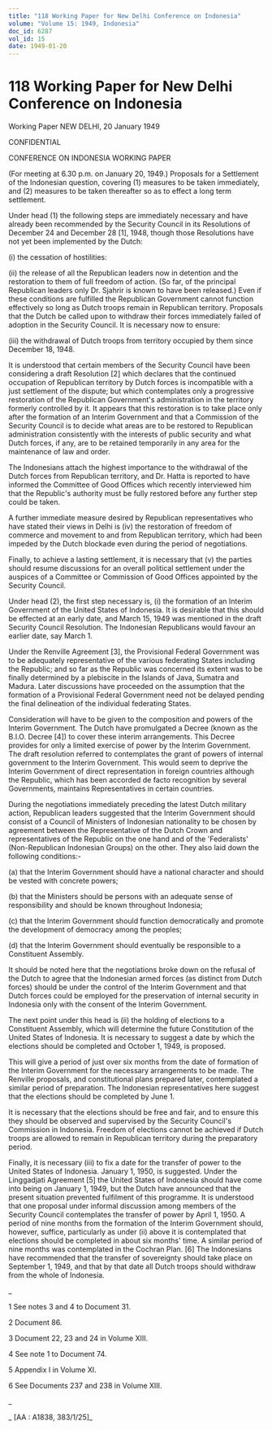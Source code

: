 ```yaml
---
title: "118 Working Paper for New Delhi Conference on Indonesia"
volume: "Volume 15: 1949, Indonesia"
doc_id: 6287
vol_id: 15
date: 1949-01-20
---
```


# 118 Working Paper for New Delhi Conference on Indonesia

Working Paper NEW DELHI, 20 January 1949

CONFIDENTIAL

CONFERENCE ON INDONESIA WORKING PAPER

(For meeting at 6.30 p.m. on January 20, 1949.) Proposals for a Settlement of the Indonesian question, covering (1) measures to be taken immediately, and (2) measures to be taken thereafter so as to effect a long term settlement.

Under head (1) the following steps are immediately necessary and have already been recommended by the Security Council in its Resolutions of December 24 and December 28 [1], 1948, though those Resolutions have not yet been implemented by the Dutch:

(i) the cessation of hostilities:

(ii) the release of all the Republican leaders now in detention and the restoration to them of full freedom of action. (So far, of the principal Republican leaders only Dr. Sjahrir is known to have been released.) Even if these conditions are fulfilled the Republican Government cannot function effectively so long as Dutch troops remain in Republican territory. Proposals that the Dutch be called upon to withdraw their forces immediately failed of adoption in the Security Council. It is necessary now to ensure:

(iii) the withdrawal of Dutch troops from territory occupied by them since December 18, 1948.

It is understood that certain members of the Security Council have been considering a draft Resolution [2] which declares that the continued occupation of Republican territory by Dutch forces is incompatible with a just settlement of the dispute; but which contemplates only a progressive restoration of the Republican Government's administration in the territory formerly controlled by it. It appears that this restoration is to take place only after the formation of an Interim Government and that a Commission of the Security Council is to decide what areas are to be restored to Republican administration consistently with the interests of public security and what Dutch forces, if any, are to be retained temporarily in any area for the maintenance of law and order.

The Indonesians attach the highest importance to the withdrawal of the Dutch forces from Republican territory, and Dr. Hatta is reported to have informed the Committee of Good Offices which recently interviewed him that the Republic's authority must be fully restored before any further step could be taken.

A further immediate measure desired by Republican representatives who have stated their views in Delhi is (iv) the restoration of freedom of commerce and movement to and from Republican territory, which had been impeded by the Dutch blockade even during the period of negotiations.

Finally, to achieve a lasting settlement, it is necessary that (v) the parties should resume discussions for an overall political settlement under the auspices of a Committee or Commission of Good Offices appointed by the Security Council.

Under head (2), the first step necessary is, (i) the formation of an Interim Government of the United States of Indonesia. It is desirable that this should be effected at an early date, and March 15, 1949 was mentioned in the draft Security Council Resolution. The Indonesian Republicans would favour an earlier date, say March 1.

Under the Renville Agreement [3], the Provisional Federal Government was to be adequately representative of the various federating States including the Republic; and so far as the Republic was concerned its extent was to be finally determined by a plebiscite in the Islands of Java, Sumatra and Madura. Later discussions have proceeded on the assumption that the formation of a Provisional Federal Government need not be delayed pending the final delineation of the individual federating States.

Consideration will have to be given to the composition and powers of the Interim Government. The Dutch have promulgated a Decree (known as the B.I.O. Decree [4]) to cover these interim arrangements. This Decree provides for only a limited exercise of power by the Interim Government. The draft resolution referred to contemplates the grant of powers of internal government to the Interim Government. This would seem to deprive the Interim Government of direct representation in foreign countries although the Republic, which has been accorded de facto recognition by several Governments, maintains Representatives in certain countries.

During the negotiations immediately preceding the latest Dutch military action, Republican leaders suggested that the Interim Government should consist of a Council of Ministers of Indonesian nationality to be chosen by agreement between the Representative of the Dutch Crown and representatives of the Republic on the one hand and of the 'Federalists' (Non-Republican Indonesian Groups) on the other. They also laid down the following conditions:-

(a) that the Interim Government should have a national character and should be vested with concrete powers;

(b) that the Ministers should be persons with an adequate sense of responsibility and should be known throughout Indonesia;

(c) that the Interim Government should function democratically and promote the development of democracy among the peoples;

(d) that the Interim Government should eventually be responsible to a Constituent Assembly.

It should be noted here that the negotiations broke down on the refusal of the Dutch to agree that the Indonesian armed forces (as distinct from Dutch forces) should be under the control of the Interim Government and that Dutch forces could be employed for the preservation of internal security in Indonesia only with the consent of the Interim Government.

The next point under this head is (ii) the holding of elections to a Constituent Assembly, which will determine the future Constitution of the United States of Indonesia. It is necessary to suggest a date by which the elections should be completed and October 1, 1949, is proposed.

This will give a period of just over six months from the date of formation of the Interim Government for the necessary arrangements to be made. The Renville proposals, and constitutional plans prepared later, contemplated a similar period of preparation. The Indonesian representatives here suggest that the elections should be completed by June 1.

It is necessary that the elections should be free and fair, and to ensure this they should be observed and supervised by the Security Council's Commission in Indonesia. Freedom of elections cannot be achieved if Dutch troops are allowed to remain in Republican territory during the preparatory period.

Finally, it is necessary (iii) to fix a date for the transfer of power to the United States of Indonesia. January 1, 1950, is suggested. Under the Linggadjati Agreement [5] the United States of Indonesia should have come into being on January 1, 1949, but the Dutch have announced that the present situation prevented fulfilment of this programme. It is understood that one proposal under informal discussion among members of the Security Council contemplates the transfer of power by April 1, 1950. A period of nine months from the formation of the Interim Government should, however, suffice, particularly as under (ii) above it is contemplated that elections should be completed in about six months' time. A similar period of nine months was contemplated in the Cochran Plan. [6] The Indonesians have recommended that the transfer of sovereignty should take place on September 1, 1949, and that by that date all Dutch troops should withdraw from the whole of Indonesia.

_

1 See notes 3 and 4 to Document 31.

2 Document 86.

3 Document 22, 23 and 24 in Volume XIII.

4 See note 1 to Document 74.

5 Appendix I in Volume XI.

6 See Documents 237 and 238 in Volume XIII.

_

_ [AA : A1838, 383/1/25]_
